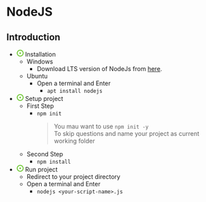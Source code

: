 # NodeJS
## Introduction
- ![](../../../-/1.png) Installation
    - Windows
        - Download LTS version of NodeJs from [here](https://nodejs.org/en/).
    - Ubuntu
        - Open a terminal and Enter
            - `apt install nodejs`
- ![](../../../-/1.png) Setup project
    - First Step
        - `npm init`
            > You mau want to use `npm init -y`  
            > To skip questions and name your project as current working folder
    - Second Step
        - `npm install`
- ![](../../../-/1.png) Run project
    - Redirect to your project directory
    - Open a terminal and Enter
        - `nodejs <your-script-name>.js`
